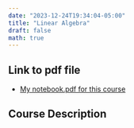 ```yaml
---
date: "2023-12-24T19:34:04-05:00"
title: "Linear Algebra"
draft: false
math: true
---
```


## Link to pdf file
- [My notebook.pdf for this course](./notebook.pdf)

## Course Description

